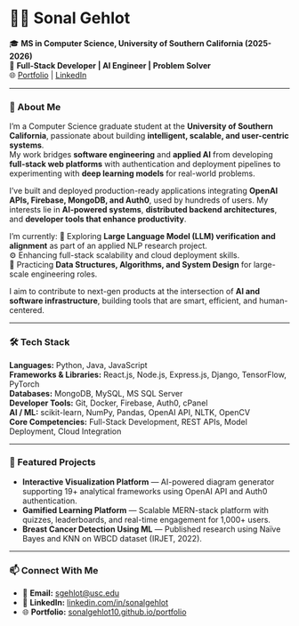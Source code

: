 # 👩‍💻 Sonal Gehlot

🎓 **MS in Computer Science, University of Southern California (2025-2026)**  
💼 **Full-Stack Developer | AI Engineer | Problem Solver**  
🌐 [Portfolio](https://sonalgehlot10.github.io) | [LinkedIn](https://linkedin.com/in/sonalgehlot)

---

### 🚀 About Me

I’m a Computer Science graduate student at the **University of Southern California**, passionate about building **intelligent, scalable, and user-centric systems**.  
My work bridges **software engineering** and **applied AI** from developing **full-stack web platforms** with authentication and deployment pipelines to experimenting with **deep learning models** for real-world problems.

I’ve built and deployed production-ready applications integrating **OpenAI APIs, Firebase, MongoDB, and Auth0**, used by hundreds of users. My interests lie in **AI-powered systems**, **distributed backend architectures**, and **developer tools that enhance productivity**.

I’m currently:
🧠 Exploring **Large Language Model (LLM) verification and alignment** as part of an applied NLP research project.  
⚙️ Enhancing full-stack scalability and cloud deployment skills.  
🧩 Practicing **Data Structures, Algorithms, and System Design** for large-scale engineering roles.  

I aim to contribute to next-gen products at the intersection of **AI and software infrastructure**, building tools that are smart, efficient, and human-centered.

---

### 🛠️ Tech Stack

**Languages:** Python, Java, JavaScript  
**Frameworks & Libraries:** React.js, Node.js, Express.js, Django, TensorFlow, PyTorch  
**Databases:** MongoDB, MySQL, MS SQL Server  
**Developer Tools:** Git, Docker, Firebase, Auth0, cPanel  
**AI / ML:** scikit-learn, NumPy, Pandas, OpenAI API, NLTK, OpenCV  
**Core Competencies:** Full-Stack Development, REST APIs, Model Deployment, Cloud Integration  

---

### 🧩 Featured Projects

- **Interactive Visualization Platform** — AI-powered diagram generator supporting 19+ analytical frameworks using OpenAI API and Auth0 authentication.  
- **Gamified Learning Platform** — Scalable MERN-stack platform with quizzes, leaderboards, and real-time engagement for 1,000+ users.  
- **Breast Cancer Detection Using ML** — Published research using Naïve Bayes and KNN on WBCD dataset (IRJET, 2022).  

---

### 📫 Connect With Me

- 📧 **Email:** sgehlot@usc.edu  
- 💼 **LinkedIn:** [linkedin.com/in/sonalgehlot](https://linkedin.com/in/sonalgehlot)  
- 🌐 **Portfolio:** [sonalgehlot10.github.io/portfolio](https://sonalgehlot10.github.io/portfolio)  
